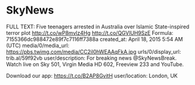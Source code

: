 # SkyNews

FULL TEXT: Five teenagers arrested in Australia over Islamic State-inspired terror plot http://t.co/wP8mvlz4Hg http://t.co/QGVlUH9SzE
Formula: 7155366dc988472e89f7c7116ff7388a
created_at: April 18, 2015 5:54 AM (UTC)
media/0/media_url: https://pbs.twimg.com/media/CC2il0hWEAAqFkA.jpg
urls/0/display_url: trib.al/59f92vb
user/description: For breaking news @SkyNewsBreak. Watch live on Sky 501, Virgin Media HD 602, Freeview 233 and YouTube.

Download our app: https://t.co/B2AP8GvitH
user/location: London, UK